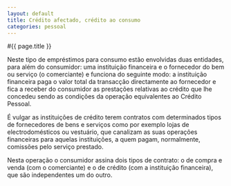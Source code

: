 ```yaml
---
layout: default
title: Crédito afectado, crédito ao consumo
categories: pessoal
---
```


#{{ page.title }}

Neste tipo de empréstimos para consumo estão envolvidas duas entidades, para além do consumidor: uma instituição financeira e o fornecedor do bem ou serviço (o comerciante) e funciona do seguinte modo: a instituição financeira paga o valor total da transacção directamente ao fornecedor e fica a receber do consumidor as prestações relativas ao crédito que lhe concedeu sendo as condições da operação equivalentes ao Crédito Pessoal.

É vulgar as instituições de crédito terem contratos com determinados tipos de fornecedores de bens e serviços como por exemplo lojas de electrodomésticos ou vestuário, que canalizam as suas operações financeiras para aquelas instituições, a quem pagam, normalmente, comissões pelo serviço prestado.

Nesta operação o consumidor assina dois tipos de contrato: o de compra e venda (com o comerciante) e o de crédito (com a instituição financeira), que são independentes um do outro.